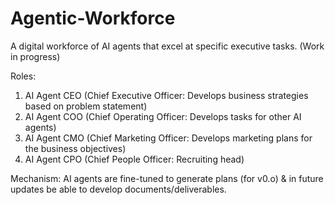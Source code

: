 # Agentic-Workforce
A digital workforce of AI agents that excel at specific executive tasks. (Work in progress)

Roles:

1. AI Agent CEO (Chief Executive Officer: Develops business strategies based on problem statement)
2. AI Agent COO (Chief Operating Officer: Develops tasks for other AI agents)
3. AI Agent CMO (Chief Marketing Officer: Develops marketing plans for the business objectives)
4. AI Agent CPO (Chief People Officer: Recruiting head)

Mechanism:
AI agents are fine-tuned to generate plans (for v0.o) & in future updates be able to develop documents/deliverables. 
